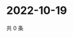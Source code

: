 # 2022-10-19

共 0 条

<!-- BEGIN WEIBO -->
<!-- 最后更新时间 Wed Oct 19 2022 14:12:52 GMT+0800 (China Standard Time) -->

<!-- END WEIBO -->
